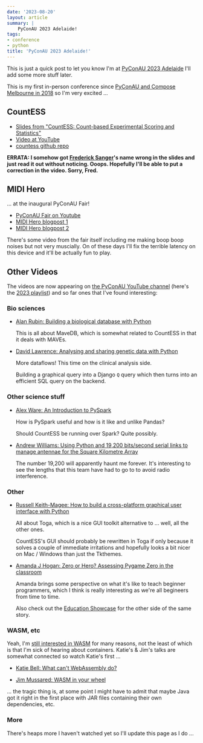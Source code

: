 ```yaml
---
date: '2023-08-20'
layout: article
summary: |
    PyConAU 2023 Adelaide!
tags:
- conference
- python
title: 'PyConAU 2023 Adelaide!'
---
```


This is just a quick post to let you know I'm at
[PyConAU 2023 Adelaide](https://2023.pycon.org.au/)
I'll add some more stuff later.

This is my first in-person conference since
[PyConAU and Compose Melbourne in 2018](https://nick.zoic.org/art/pycon-2018-sydney/)
so I'm very excited ...


## CountESS

* [Slides from "CountESS: Count-based Experimental Scoring and Statistics"](/talk/pycon2023/countess/)
* [Video at YouTube](http://youtu.be/JzU6cbvZ0a0)
* [countess github repo](https://github.com/CountESS-Project/CountESS/)

**ERRATA: I somehow got [Frederick Sanger](https://en.wikipedia.org/wiki/Frederick_Sanger)'s
name wrong in the slides and just read it out without noticing. Ooops. Hopefully I'll be able to 
put a correction in the video.  Sorry, Fred.**

## MIDI Hero

... at the inaugural PyConAU Fair!

* [PyConAU Fair on Youtube](https://www.youtube.com/watch?v=Q16T5wsKdCM)
* [MIDI Hero blogpost 1](/art/midi-hero/)
* [MIDI Hero blogpost 2](/art/midi-hero-2/)

There's some video from the fair itself including me making boop boop noises
but not very muscially.  On of these days I'll fix the terrible latency on
this device and it'll be actually fun to play.

## Other Videos

The videos are now appearing on [the PyConAU YouTube channel](https://www.youtube.com/@PyConAU)
(here's the [2023 playlist](https://www.youtube.com/playlist?list=PLs4CJRBY5F1KwxIxbTmhN9jX4hBtE-OKJ))
and so far ones that I've found interesting:

### Bio sciences

* [Alan Rubin: Building a biological database with Python](https://youtu.be/uy7FEXW9onE)

  This is all about MaveDB, which is somewhat related to CountESS in that it deals with MAVEs.

* [David Lawrence: Analysing and sharing genetic data with Python](https://youtu.be/vmQ1_Pzh4Us)

  More dataflows!  This time on the clinical analysis side.

  Building a graphical query into a Django `Q` query which
  then turns into an efficient SQL query on the backend.

### Other science stuff

* [Alex Ware: An Introduction to PySpark](https://youtu.be/ZFLOMSuWHxg)

  How is PySpark useful and how is it like and unlike Pandas?

  Should CountESS be running over Spark?  Quite possibly.

* [Andrew Williams: Using Python and 19,200 bits/second serial links to manage antennae for the Square Kilometre Array](https://youtu.be/tYP6nypJWtY)

  The number 19,200 will apparently haunt me forever.
  It's interesting to see the lengths that this
  team have had to go to to avoid radio interference.

### Other

* [Russell Keith-Magee: How to build a cross-platform graphical user interface with Python](https://youtu.be/vmQ1_Pzh4Us)

  All about Toga, which is a nice GUI toolkit alternative to ... well, all the other ones.

  CountESS's GUI should probably be rewritten in Toga if only because it solves a
  couple of immediate irritations and hopefully looks a bit nicer on Mac / Windows
  than just the Tkthemes.

* [Amanda J Hogan: Zero or Hero? Assessing Pygame Zero in the classroom](https://youtu.be/g5Tw1sYzXg0)

  Amanda brings some perspective on what it's like to teach beginner programmers,
  which I think is really interesting as we're all begineers from time to time.

  Also check out the [Education Showcase](https://www.youtu.be/Z60fVOQJzpc) for the
  other side of the same story.

### WASM, etc

Yeah, I'm [still interested in WASM](/art/web-assembly-on-esp32-with-wasm-wamr/) for many reasons,
not the least of which is that I'm sick of hearing about containers.  Katie's & Jim's talks are
somewhat connected so watch Katie's first ...

* [Katie Bell: What can't WebAssembly do?](https://youtu.be/JbZAsSzzk0E)

* [Jim Mussared: WASM in your wheel](https://youtu.be/yVA4TUtTDks)

... the tragic thing is, at some point I might have to admit that maybe Java
got it right in the first place with JAR files containing their own dependencies, etc.

### More

There's heaps more I haven't watched yet so I'll update this page as I do ...
